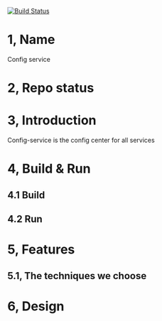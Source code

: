 [![Build Status](https://travis-ci.org/reactivesw/config.svg?branch=master)](https://travis-ci.org/reactivesw/config)
# 1, Name
Config service

# 2, Repo status
 
# 3, Introduction
Config-service is the config center for all services

# 4, Build & Run
## 4.1 Build

## 4.2 Run



# 5, Features

## 5.1, The techniques we choose

# 6, Design


